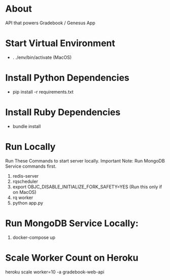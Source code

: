 # About 

API that powers Gradebook / Genesus App

# Start Virtual Environment

- . ./env/bin/activate (MacOS)

# Install Python Dependencies

- pip install -r requirements.txt

# Install Ruby Dependencies

- bundle install 

# Run Locally

Run These Commands to start server locally. 
Important Note: Run MongoDB Service commands first.

1. redis-server
2. rqscheduler
3. export OBJC_DISABLE_INITIALIZE_FORK_SAFETY=YES (Run this only if on MacOS)
4. rq worker
5. python app.py

# Run MongoDB Service Locally: 

1. docker-compose up

# Scale Worker Count on Heroku

heroku scale worker=10 -a gradebook-web-api